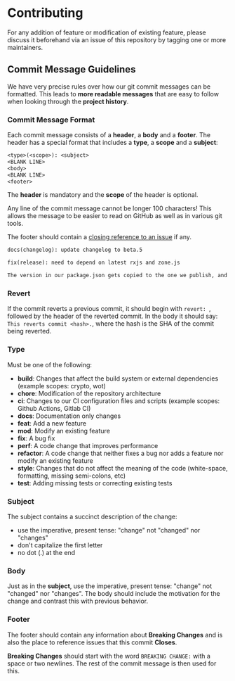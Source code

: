 # Contributing

For any addition of feature or modification of existing feature, please discuss it beforehand via an issue of this repository by tagging one or more maintainers.

## Commit Message Guidelines

We have very precise rules over how our git commit messages can be formatted.  This leads to **more
readable messages** that are easy to follow when looking through the **project history**.

### Commit Message Format

Each commit message consists of a **header**, a **body** and a **footer**.  The header has a special
format that includes a **type**, a **scope** and a **subject**:

```txt
<type>(<scope>): <subject>
<BLANK LINE>
<body>
<BLANK LINE>
<footer>
```

The **header** is mandatory and the **scope** of the header is optional.

Any line of the commit message cannot be longer 100 characters! This allows the message to be easier
to read on GitHub as well as in various git tools.

The footer should contain a [closing reference to an issue](https://help.github.com/articles/closing-issues-via-commit-messages/) if any.

```txt
docs(changelog): update changelog to beta.5
```

```txt
fix(release): need to depend on latest rxjs and zone.js

The version in our package.json gets copied to the one we publish, and users need the latest of these.
```

### Revert

If the commit reverts a previous commit, it should begin with `revert: `, followed by the header of the reverted commit. In the body it should say: `This reverts commit <hash>.`, where the hash is the SHA of the commit being reverted.

### Type

Must be one of the following:

* **build**: Changes that affect the build system or external dependencies (example scopes: crypto, wot)
* **chore**: Modification of the repository architecture
* **ci**: Changes to our CI configuration files and scripts (example scopes: Github Actions, Gitlab CI)
* **docs**: Documentation only changes
* **feat**: Add a new feature
* **mod**: Modify an existing feature
* **fix**: A bug fix
* **perf**: A code change that improves performance
* **refactor**: A code change that neither fixes a bug nor adds a feature nor modify an existing feature
* **style**: Changes that do not affect the meaning of the code (white-space, formatting, missing semi-colons, etc)
* **test**: Adding missing tests or correcting existing tests

### Subject

The subject contains a succinct description of the change:

* use the imperative, present tense: "change" not "changed" nor "changes"
* don't capitalize the first letter
* no dot (.) at the end

### Body

Just as in the **subject**, use the imperative, present tense: "change" not "changed" nor "changes".
The body should include the motivation for the change and contrast this with previous behavior.

### Footer

The footer should contain any information about **Breaking Changes** and is also the place to
reference issues that this commit **Closes**.

**Breaking Changes** should start with the word `BREAKING CHANGE:` with a space or two newlines. The rest of the commit message is then used for this.
